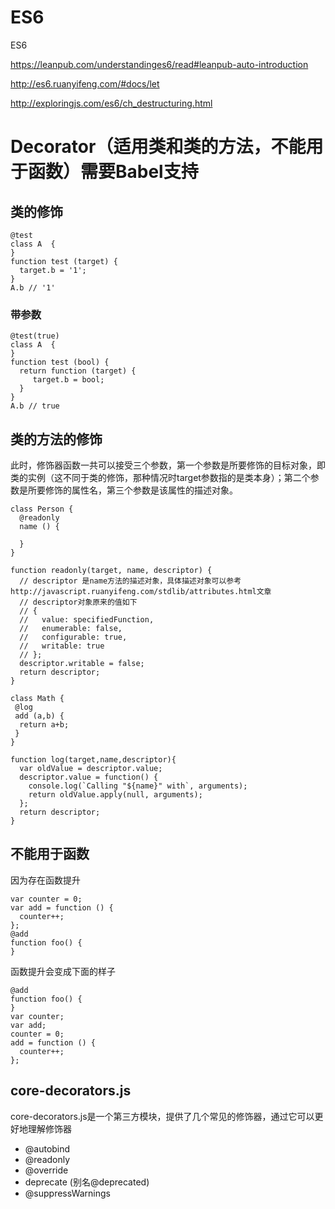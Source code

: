 # ES6

ES6 

https://leanpub.com/understandinges6/read#leanpub-auto-introduction

http://es6.ruanyifeng.com/#docs/let

http://exploringjs.com/es6/ch_destructuring.html


# Decorator（适用类和类的方法，不能用于函数）需要Babel支持

## 类的修饰
```
@test
class A  {
}
function test (target) {
  target.b = '1';
}
A.b // '1'
```

### 带参数
```
@test(true)
class A  {
}
function test (bool) {
  return function (target) {
     target.b = bool;
  }
}
A.b // true
```

## 类的方法的修饰
此时，修饰器函数一共可以接受三个参数，第一个参数是所要修饰的目标对象，即类的实例（这不同于类的修饰，那种情况时target参数指的是类本身）；第二个参数是所要修饰的属性名，第三个参数是该属性的描述对象。

```
class Person {
  @readonly
  name () {

  }    
}

function readonly(target, name, descriptor) {
  // descriptor 是name方法的描述对象，具体描述对象可以参考 http://javascript.ruanyifeng.com/stdlib/attributes.html文章
  // descriptor对象原来的值如下
  // {
  //   value: specifiedFunction,
  //   enumerable: false,
  //   configurable: true,
  //   writable: true
  // };
  descriptor.writable = false;
  return descriptor;
}
```

```
class Math {
 @log
 add (a,b) {
  return a+b;
 }
}

function log(target,name,descriptor){
  var oldValue = descriptor.value;
  descriptor.value = function() {
    console.log(`Calling "${name}" with`, arguments);
    return oldValue.apply(null, arguments);
  };
  return descriptor;
}

```

## 不能用于函数
因为存在函数提升
```
var counter = 0;
var add = function () {
  counter++;
};
@add
function foo() {
}
```
函数提升会变成下面的样子
```
@add
function foo() {
}
var counter;
var add;
counter = 0;
add = function () {
  counter++;
};
```


## core-decorators.js
core-decorators.js是一个第三方模块，提供了几个常见的修饰器，通过它可以更好地理解修饰器
* @autobind
* @readonly
* @override
* deprecate (别名@deprecated)
* @suppressWarnings

